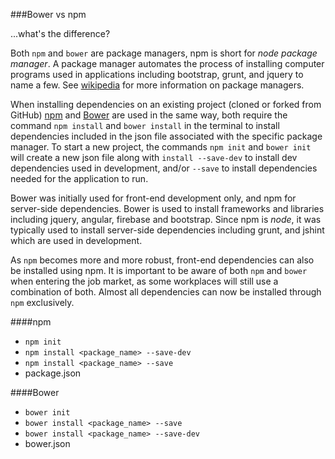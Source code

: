 ###Bower vs npm

...what's the difference?

Both `npm` and `bower` are package managers, npm is short for *node package manager*. A package manager automates the process of installing computer programs used in applications including bootstrap, grunt, and jquery to name a few. See [wikipedia](https://en.wikipedia.org/wiki/Package_manager) for more information on package managers.

When installing dependencies on an existing project (cloned or forked from GitHub) [npm](https://www.npmjs.com/) and [Bower](https://bower.io/) are used in the same way, both require the command `npm install` and `bower install` in the terminal to install dependencies included in the json file associated with the specific package manager. To start a new project, the commands `npm init` and `bower init` will create a new json file along with `install --save-dev` to install dev dependencies used in development, and/or `--save` to install dependencies needed for the application to run.

Bower was initially used for front-end development only, and npm for server-side dependencies. Bower is used to install frameworks and libraries including jquery, angular, firebase and bootstrap. Since npm is _node_, it was typically used to install server-side dependencies including grunt, and jshint which are used in development.

As `npm` becomes more and more robust, front-end dependencies can also be installed using npm. It is important to be aware of both `npm` and `bower` when entering the job market, as some workplaces will still use a combination of both. Almost all dependencies can now be installed through `npm` exclusively.

####npm
* `npm init`
* `npm install <package_name> --save-dev`
* `npm install <package_name> --save`
* package.json

####Bower
* `bower init`
* `bower install <package_name> --save`
* `bower install <package_name> --save-dev`
* bower.json
